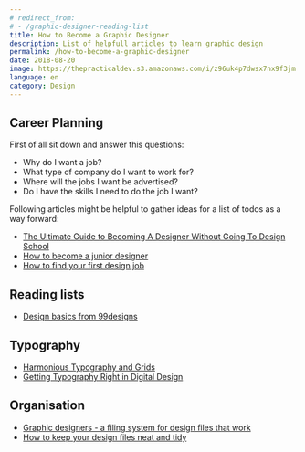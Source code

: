 ```yaml
---
# redirect_from:
# - /graphic-designer-reading-list
title: How to Become a Graphic Designer
description: List of helpfull articles to learn graphic design
permalink: /how-to-become-a-graphic-designer
date: 2018-08-20
image: https://thepracticaldev.s3.amazonaws.com/i/z96uk4p7dwsx7nx9f3jm.png
language: en
category: Design
---
```


## Career Planning

First of all sit down and answer this questions:

- Why do I want a job?
- What type of company do I want to work for?
- Where will the jobs I want be advertised?
- Do I have the skills I need to do the job I want?

Following articles might be helpful to gather ideas for a list of todos as a way forward:

* [The Ultimate Guide to Becoming A Designer Without Going To Design School](https://trydesignlab.com/blog/ultimate-guide-become-a-designer-without-going-design-school-part-one/)
* [How to become a junior designer](https://www.creativebloq.com/career/become-junior-designer-7133617)
* [How to find your first design job](https://www.creativebloq.com/career/become-junior-designer-7133617)

## Reading lists

- [Design basics from 99designs](https://en.99designs.de/blog/tips/)

## Typography

* [Harmonious Typography and Grids](https://medium.com/tradecraft-traction/harmonious-typography-and-grids-10da490a17d)
* [Getting Typography Right in Digital Design](https://medium.springboard.com/the-guide-to-getting-typography-right-in-digital-design-bb61214ff3ad)

## Organisation

- [Graphic designers - a filing system for design files that work](https://www.woodwing.com/en/blog/graphic-designers-a-filing-system-for-design-files-that-work)
- [How to keep your design files neat and tidy](https://en.99designs.de/blog/tips/how-to-keep-your-design-files-neat-and-tidy/)
